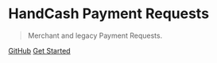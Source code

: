 
# HandCash Payment Requests

> Merchant and legacy Payment Requests.

[GitHub]()
[Get Started](README.md)